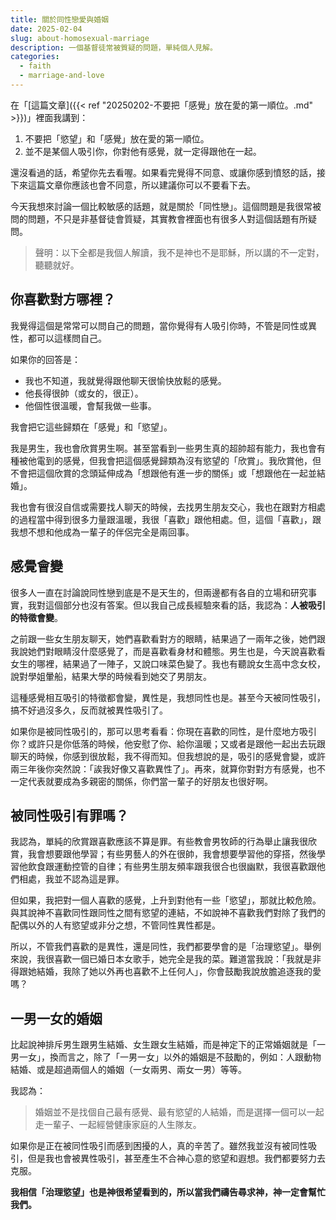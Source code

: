 ```yaml
---
title: 關於同性戀愛與婚姻
date: 2025-02-04
slug: about-homosexual-marriage
description: 一個基督徒常被質疑的問題，單純個人見解。
categories:
  - faith
  - marriage-and-love
---
```


在「[這篇文章]({{< ref "20250202-不要把「感覺」放在愛的第一順位。.md" >}})」裡面我講到：

1. 不要把「慾望」和「感覺」放在愛的第一順位。
2. 並不是某個人吸引你，你對他有感覺，就一定得跟他在一起。

還沒看過的話，希望你先去看喔。如果看完覺得不同意、或讓你感到憤怒的話，接下來這篇文章你應該也會不同意，所以建議你可以不要看下去。

今天我想來討論一個比較敏感的話題，就是關於「同性戀」。這個問題是我很常被問的問題，不只是非基督徒會質疑，其實教會裡面也有很多人對這個話題有所疑問。

> 聲明：以下全都是我個人解讀，我不是神也不是耶穌，所以講的不一定對，聽聽就好。

## 你喜歡對方哪裡？

我覺得這個是常常可以問自己的問題，當你覺得有人吸引你時，不管是同性或異性，都可以這樣問自己。

如果你的回答是：

- 我也不知道，我就覺得跟他聊天很愉快放鬆的感覺。
- 他長得很帥（或女的，很正）。
- 他個性很溫暖，會幫我做一些事。

我會把它這些歸類在「感覺」和「慾望」。

我是男生，我也會欣賞男生啊。甚至當看到一些男生真的超帥超有能力，我也會有種被他電到的感覺，但我會把這個感覺歸類為沒有慾望的「欣賞」。我欣賞他，但不會把這個欣賞的念頭延伸成為「想跟他有進一步的關係」或「想跟他在一起並結婚」。

我也會有很沒自信或需要找人聊天的時候，去找男生朋友交心，我也在跟對方相處的過程當中得到很多力量跟溫暖，我很「喜歡」跟他相處。但，這個「喜歡」，跟我想不想和他成為一輩子的伴侶完全是兩回事。

## 感覺會變

很多人一直在討論說同性戀到底是不是天生的，但兩邊都有各自的立場和研究事實，我對這個部分也沒有答案。但以我自己成長經驗來看的話，我認為：**人被吸引的特徵會變**。

之前跟一些女生朋友聊天，她們喜歡看對方的眼睛，結果過了一兩年之後，她們跟我說她們對眼睛沒什麼感覺了，而是喜歡看身材和體態。男生也是，今天說喜歡看女生的哪裡，結果過了一陣子，又說口味菜色變了。我也有聽說女生高中念女校，說對學姐暈船，結果大學的時候看到她交了男朋友。

這種感覺相互吸引的特徵都會變，異性是，我想同性也是。甚至今天被同性吸引，搞不好過沒多久，反而就被異性吸引了。

如果你是被同性吸引的，那可以思考看看：你現在喜歡的同性，是什麼地方吸引你？或許只是你低落的時候，他安慰了你、給你溫暖；又或者是跟他一起出去玩跟聊天的時候，你感到很放鬆，我不得而知。但我想說的是，吸引的感覺會變，或許兩三年後你突然說：「誒我好像又喜歡異性了」。再來，就算你對對方有感覺，也不一定代表就要成為多親密的關係，你們當一輩子的好朋友也很好啊。

## 被同性吸引有罪嗎？

我認為，單純的欣賞跟喜歡應該不算是罪。有些教會男牧師的行為舉止讓我很欣賞，我會想要跟他學習；有些男藝人的外在很帥，我會想要學習他的穿搭，然後學習他飲食跟運動控管的自律；有些男生朋友頻率跟我很合也很幽默，我很喜歡跟他們相處，我並不認為這是罪。

但如果，我把對一個人喜歡的感覺，上升到對他有一些「慾望」，那就比較危險。與其說神不喜歡同性跟同性之間有慾望的連結，不如說神不喜歡我們對除了我們的配偶以外的人有慾望或非分之想，不管同性異性都是。

所以，不管我們喜歡的是異性，還是同性，我們都要學會的是「治理慾望」。舉例來說，我很喜歡一個已婚日本女歌手，她完全是我的菜。難道當我說：「我就是非得跟她結婚，我除了她以外再也喜歡不上任何人」，你會鼓勵我說放膽追逐我的愛嗎？

## 一男一女的婚姻

比起說神排斥男生跟男生結婚、女生跟女生結婚，而是神定下的正常婚姻就是「一男一女」，換而言之，除了「一男一女」以外的婚姻是不鼓勵的，例如：人跟動物結婚、或是超過兩個人的婚姻（一女兩男、兩女一男）等等。

我認為：

> 婚姻並不是找個自己最有感覺、最有慾望的人結婚，而是選擇一個可以一起走一輩子、一起經營健康家庭的人生隊友。

如果你是正在被同性吸引而感到困擾的人，真的辛苦了。雖然我並沒有被同性吸引，但是我也會被異性吸引，甚至產生不合神心意的慾望和遐想。我們都要努力去克服。

**我相信「治理慾望」也是神很希望看到的，所以當我們禱告尋求神，神一定會幫忙我們。**
